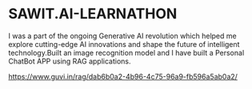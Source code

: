 # SAWIT.AI-LEARNATHON
I was a part of the ongoing Generative AI revolution which helped me explore cutting-edge AI innovations and shape the future of intelligent technology.Built an image recognition model and I have built a Personal ChatBot APP using RAG applications.


https://www.guvi.in/rag/dab6b0a2-4b96-4c75-96a9-fb596a5ab0a2/
